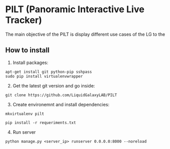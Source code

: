 # PILT (Panoramic Interactive Live Tracker)
The main objective of the PILT is display different use cases of the LG to the


## How to install

1. Install packages:
```
apt-get install git python-pip sshpass
sudo pip install virtualenvwrapper
```


2. Get the latest git version and go inside:
```
git clone https://github.com/LiquidGalaxyLAB/PILT
```


3. Create environemnt and install dependencies:

```
mkvirtualenv pilt

pip install -r requeriments.txt
```

4. Run server
```
python manage.py <server_ip> runserver 0.0.0.0:8000 --noreload
```

